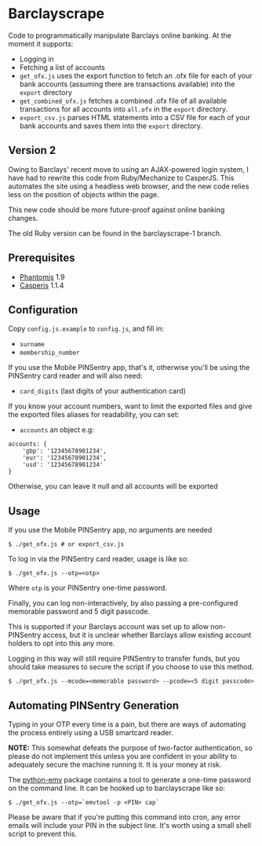 Barclayscrape
=============
Code to programmatically manipulate Barclays online banking.
At the moment it supports:

* Logging in
* Fetching a list of accounts
* `get_ofx.js` uses the export function to fetch an .ofx
file for each of your bank accounts (assuming there are
transactions available) into the `export` directory
* `get_combined_ofx.js` fetches a combined .ofx file of all
available transactions for all accounts into `all.ofx` in the `export`
directory.
* `export_csv.js` parses HTML statements into a CSV
file for each of your bank accounts and saves them into the `export`
directory.

Version 2
---------
Owing to Barclays' recent move to using an AJAX-powered login system, I
have had to rewrite this code from Ruby/Mechanize to CasperJS. This
automates the site using a headless web browser, and the new code relies
less on the position of objects within the page.

This new code should be more future-proof against online banking
changes.

The old Ruby version can be found in the barclayscrape-1
branch.

Prerequisites
-------------

* [Phantomjs](http://phantomjs.org/) 1.9
* [Casperjs](http://casperjs.readthedocs.org/) 1.1.4

Configuration
-------------
Copy `config.js.example` to `config.js`, and fill in:

* `surname`
* `membership_number`

If you use the Mobile PINSentry app, that's it, otherwise you'll
be using the PINSentry card reader and will also need:

* `card_digits` (last digits of your authentication card)

If you know your account numbers, want to limit the exported files
and give the exported files aliases for readability, you can set:

* `accounts` an object e.g:

```
accounts: { 
    'gbp': '12345678901234',
    'eur': '12345678901234',
    'usd': '12345678901234'
}
```

Otherwise, you can leave it null and all accounts will be exported

Usage
-----

If you use the Mobile PINSentry app, no arguments are needed

    $ ./get_ofx.js # or export_csv.js

To log in via the PINSentry card reader, usage is like so:

    $ ./get_ofx.js --otp=<otp>

Where `otp` is your PINSentry one-time password.

Finally, you can log non-interactively, by also passing a pre-configured
memorable password and 5 digit passcode.

This is supported if your Barclays account was set up to allow
non-PINSentry access, but it is unclear whether Barclays allow existing
account holders to opt into this any more.

Logging in this way will still require PINSentry to transfer funds, but
you should take measures to secure the script if you choose to use this method.

    $ ./get_ofx.js --mcode=<memorable password> --pcode=<5 digit passcode>

Automating PINSentry Generation
-------------------------------

Typing in your OTP every time is a pain, but there are ways of
automating the process entirely using a USB smartcard reader.

**NOTE:** This somewhat defeats the purpose of two-factor
authentication, so please do not implement this unless you are confident
in your ability to adequately secure the machine running it. It is your
money at risk.

The [python-emv](https://github.com/russss/python-emv) package contains
a tool to generate a one-time password on the command line. It can be
hooked up to barclayscrape like so:

    $ ./get_ofx.js --otp=`emvtool -p <PIN> cap`

Please be aware that if you're putting this command into cron, any error
emails will include your PIN in the subject line. It's worth using a small
shell script to prevent this.
